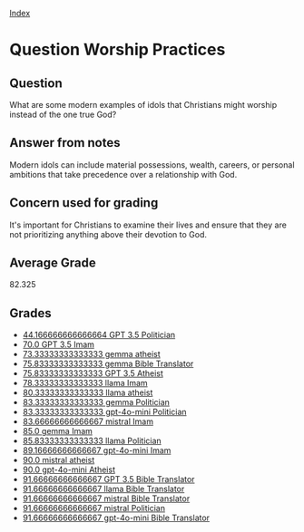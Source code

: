 
[Index](../../index.md)
# Question Worship Practices
## Question
What are some modern examples of idols that Christians might worship instead of the one true God?

## Answer from notes
Modern idols can include material possessions, wealth, careers, or personal ambitions that take precedence over a relationship with God.

## Concern used for grading
It's important for Christians to examine their lives and ensure that they are not prioritizing anything above their devotion to God.

## Average Grade
82.325

## Grades
 * [44.166666666666664 GPT 3.5 Politician](../answers/GPT_3.5_Politician/Worship_Practices.md)
 * [70.0 GPT 3.5 Imam](../answers/GPT_3.5_Imam/Worship_Practices.md)
 * [73.33333333333333 gemma atheist](../answers/gemma_atheist/Worship_Practices.md)
 * [75.83333333333333 gemma Bible Translator](../answers/gemma_Bible_Translator/Worship_Practices.md)
 * [75.83333333333333 GPT 3.5 Atheist](../answers/GPT_3.5_Atheist/Worship_Practices.md)
 * [78.33333333333333 llama Imam](../answers/llama_Imam/Worship_Practices.md)
 * [80.33333333333333 llama atheist](../answers/llama_atheist/Worship_Practices.md)
 * [83.33333333333333 gemma Politician](../answers/gemma_Politician/Worship_Practices.md)
 * [83.33333333333333 gpt-4o-mini Politician](../answers/gpt-4o-mini_Politician/Worship_Practices.md)
 * [83.66666666666667 mistral Imam](../answers/mistral_Imam/Worship_Practices.md)
 * [85.0 gemma Imam](../answers/gemma_Imam/Worship_Practices.md)
 * [85.83333333333333 llama Politician](../answers/llama_Politician/Worship_Practices.md)
 * [89.16666666666667 gpt-4o-mini Imam](../answers/gpt-4o-mini_Imam/Worship_Practices.md)
 * [90.0 mistral atheist](../answers/mistral_atheist/Worship_Practices.md)
 * [90.0 gpt-4o-mini Atheist](../answers/gpt-4o-mini_Atheist/Worship_Practices.md)
 * [91.66666666666667 GPT 3.5 Bible Translator](../answers/GPT_3.5_Bible_Translator/Worship_Practices.md)
 * [91.66666666666667 llama Bible Translator](../answers/llama_Bible_Translator/Worship_Practices.md)
 * [91.66666666666667 mistral Bible Translator](../answers/mistral_Bible_Translator/Worship_Practices.md)
 * [91.66666666666667 mistral Politician](../answers/mistral_Politician/Worship_Practices.md)
 * [91.66666666666667 gpt-4o-mini Bible Translator](../answers/gpt-4o-mini_Bible_Translator/Worship_Practices.md)
